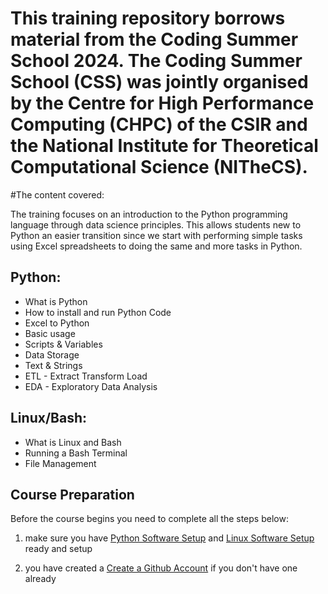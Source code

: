 # This training repository borrows material from the Coding Summer School 2024. The Coding Summer School (CSS) was jointly organised by the Centre for High Performance Computing (CHPC) of the CSIR and the National Institute for Theoretical Computational Science (NITheCS).

#The content covered:

The training focuses on an introduction to the Python programming language through data science principles. This allows students new to Python an easier transition since we start with performing simple tasks using Excel spreadsheets to doing the same and more tasks in Python.

## Python:

- What is Python
- How to install and run Python Code
- Excel to Python
- Basic usage
- Scripts & Variables
- Data Storage
- Text & Strings
- ETL - Extract Transform Load
- EDA - Exploratory Data Analysis

## Linux/Bash:

- What is Linux and Bash
- Running a Bash Terminal
- File Management

## Course Preparation
Before the course begins you need to complete all the steps below:

1. make sure you have [Python Software Setup](https://github.com/lewis-karani/c4-quiz1/blob/main/Python%20Software.md) and [Linux Software Setup](https://github.com/lewis-karani/c4-quiz1/blob/main/Linux%20Software.md) ready and setup

2. you have created a [Create a Github Account](https://github.com/lewis-karani/c4-quiz1/blob/main/Github%20Account.md)  if you don't have one already
